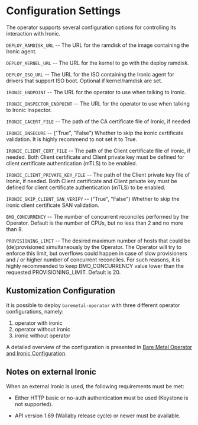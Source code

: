 Configuration Settings
======================

The operator supports several configuration options for controlling
its interaction with Ironic.

`DEPLOY_RAMDISK_URL` -- The URL for the ramdisk of the image
containing the Ironic agent.

`DEPLOY_KERNEL_URL` -- The URL for the kernel to go with the deploy
ramdisk.

`DEPLOY_ISO_URL` -- The URL for the ISO containing the Ironic agent for
drivers that support ISO boot. Optional if kernel/ramdisk are set.

`IRONIC_ENDPOINT` -- The URL for the operator to use when talking to
Ironic.

`IRONIC_INSPECTOR_ENDPOINT` -- The URL for the operator to use when talking to
Ironic Inspector.

`IRONIC_CACERT_FILE` -- The path of the CA certificate file of Ironic, if needed

`IRONIC_INSECURE` -- ("True", "False") Whether to skip the ironic certificate
validation. It is highly recommend to not set it to True.

`IRONIC_CLIENT_CERT_FILE` -- The path of the Client certificate file of Ironic,
if needed. Both Client certificate and Client private key must be defined for
client certificate authentication (mTLS) to be enabled.

`IRONIC_CLIENT_PRIVATE_KEY_FILE` -- The path of the Client private key file of Ironic,
if needed. Both Client certificate and Client private key must be defined for
client certificate authentication (mTLS) to be enabled.

`IRONIC_SKIP_CLIENT_SAN_VERIFY` -- ("True", "False") Whether to skip the ironic
client certificate SAN validation.

`BMO_CONCURRENCY` -- The number of concurrent reconciles performed by the
Operator. Default is the number of CPUs, but no less than 2 and no more than 8.

`PROVISIONING_LIMIT` -- The desired maximum number of hosts that could be (de)provisioned
simultaneously by the Operator. The Operator will try to enforce this limit,
but overflows could happen in case of slow provisioners and / or higher number of
concurrent reconciles. For such reasons, it is highly recommended to keep
BMO_CONCURRENCY value lower than the requested PROVISIONING_LIMIT. Default is 20.

Kustomization Configuration
---------------------------

It is possible to deploy ```baremetal-operator``` with three different operator
configurations, namely:

1. operator with ironic
2. operator without ironic
3. ironic without operator

A detailed overview of the configuration is presented in [Bare Metal Operator
and Ironic Configuration](deploying.md).

Notes on external Ironic
------------------------

When an external Ironic is used, the following requirements must be met:

* Either HTTP basic or no-auth authentication must be used (Keystone is not
  supported).

* API version 1.69 (Wallaby release cycle) or newer must be available.

